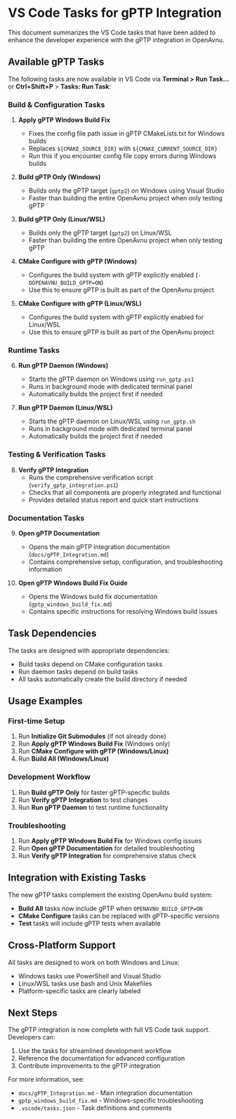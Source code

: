 # VS Code Tasks for gPTP Integration

This document summarizes the VS Code tasks that have been added to enhance the developer experience with the gPTP integration in OpenAvnu.

## Available gPTP Tasks

The following tasks are now available in VS Code via **Terminal > Run Task...** or **Ctrl+Shift+P** > **Tasks: Run Task**:

### Build & Configuration Tasks

1. **Apply gPTP Windows Build Fix**
   - Fixes the config file path issue in gPTP CMakeLists.txt for Windows builds
   - Replaces `${CMAKE_SOURCE_DIR}` with `${CMAKE_CURRENT_SOURCE_DIR}`
   - Run this if you encounter config file copy errors during Windows builds

2. **Build gPTP Only (Windows)**
   - Builds only the gPTP target (`gptp2`) on Windows using Visual Studio
   - Faster than building the entire OpenAvnu project when only testing gPTP

3. **Build gPTP Only (Linux/WSL)**
   - Builds only the gPTP target (`gptp2`) on Linux/WSL
   - Faster than building the entire OpenAvnu project when only testing gPTP

4. **CMake Configure with gPTP (Windows)**
   - Configures the build system with gPTP explicitly enabled (`-DOPENAVNU_BUILD_GPTP=ON`)
   - Use this to ensure gPTP is built as part of the OpenAvnu project

5. **CMake Configure with gPTP (Linux/WSL)**
   - Configures the build system with gPTP explicitly enabled for Linux/WSL
   - Use this to ensure gPTP is built as part of the OpenAvnu project

### Runtime Tasks

6. **Run gPTP Daemon (Windows)**
   - Starts the gPTP daemon on Windows using `run_gptp.ps1`
   - Runs in background mode with dedicated terminal panel
   - Automatically builds the project first if needed

7. **Run gPTP Daemon (Linux/WSL)**
   - Starts the gPTP daemon on Linux/WSL using `run_gptp.sh`
   - Runs in background mode with dedicated terminal panel
   - Automatically builds the project first if needed

### Testing & Verification Tasks

8. **Verify gPTP Integration**
   - Runs the comprehensive verification script (`verify_gptp_integration.ps1`)
   - Checks that all components are properly integrated and functional
   - Provides detailed status report and quick start instructions

### Documentation Tasks

9. **Open gPTP Documentation**
   - Opens the main gPTP integration documentation (`docs/gPTP_Integration.md`)
   - Contains comprehensive setup, configuration, and troubleshooting information

10. **Open gPTP Windows Build Fix Guide**
    - Opens the Windows build fix documentation (`gptp_windows_build_fix.md`)
    - Contains specific instructions for resolving Windows build issues

## Task Dependencies

The tasks are designed with appropriate dependencies:

- Build tasks depend on CMake configuration tasks
- Run daemon tasks depend on build tasks
- All tasks automatically create the build directory if needed

## Usage Examples

### First-time Setup
1. Run **Initialize Git Submodules** (if not already done)
2. Run **Apply gPTP Windows Build Fix** (Windows only)
3. Run **CMake Configure with gPTP (Windows/Linux)**
4. Run **Build All (Windows/Linux)**

### Development Workflow
1. Run **Build gPTP Only** for faster gPTP-specific builds
2. Run **Verify gPTP Integration** to test changes
3. Run **Run gPTP Daemon** to test runtime functionality

### Troubleshooting
1. Run **Apply gPTP Windows Build Fix** for Windows config issues
2. Run **Open gPTP Documentation** for detailed troubleshooting
3. Run **Verify gPTP Integration** for comprehensive status check

## Integration with Existing Tasks

The new gPTP tasks complement the existing OpenAvnu build system:

- **Build All** tasks now include gPTP when `OPENAVNU_BUILD_GPTP=ON`
- **CMake Configure** tasks can be replaced with gPTP-specific versions
- **Test** tasks will include gPTP tests when available

## Cross-Platform Support

All tasks are designed to work on both Windows and Linux:

- Windows tasks use PowerShell and Visual Studio
- Linux/WSL tasks use bash and Unix Makefiles
- Platform-specific tasks are clearly labeled

## Next Steps

The gPTP integration is now complete with full VS Code task support. Developers can:

1. Use the tasks for streamlined development workflow
2. Reference the documentation for advanced configuration
3. Contribute improvements to the gPTP integration

For more information, see:
- `docs/gPTP_Integration.md` - Main integration documentation
- `gptp_windows_build_fix.md` - Windows-specific troubleshooting
- `.vscode/tasks.json` - Task definitions and comments
